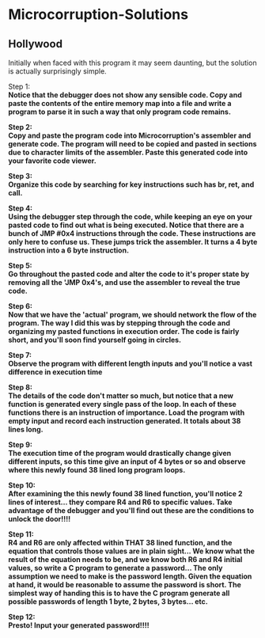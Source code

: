 Microcorruption-Solutions
=========================

Hollywood
-------------------------

Initially when faced with this program it may seem daunting, but the solution is actually surprisingly simple.

Step 1: <b><br>
Notice that the debugger does not show any sensible code. Copy and paste the contents of the entire memory map into a file and write a program to parse it in such a way that only program code remains.

Step 2:<b><br>
Copy and paste the program code into Microcorruption's assembler and generate code. The program will need to be copied and pasted in sections due to character limits of the assembler. Paste this generated code into your favorite code viewer.

Step 3:<b><br>
Organize this code by searching for key instructions such has br, ret, and call.

Step 4:<b><br>
Using the debugger step through the code, while keeping an eye on your pasted code to find out what is being executed. Notice that there are a bunch of JMP #0x4 instructions through the code. These instructions are only here to confuse us. These jumps trick the assembler. It turns a 4 byte instruction into a 6 byte instruction. 

Step 5:<b><br>
Go throughout the pasted code and alter the code to it's proper state by removing all the 'JMP 0x4's, and use the assembler to reveal the true code.

Step 6:<b><br>
Now that we have the 'actual' program, we should network the flow of the program. The way I did this was by stepping through the code and organizing my pasted functions in execution order. The code is fairly short, and you'll soon find yourself going in circles.

Step 7:<b><br>
Observe the program with different length inputs and you'll notice a vast difference in execution time

Step 8:<b><br>
The details of the code don't matter so much, but notice that a new function is generated every single pass of the loop. In each of these functions there is an instruction of importance. Load the program with empty input and record each instruction generated. It totals about 38 lines long.

Step 9:<b><br>
The execution time of the program would drastically change given different inputs, so this time give an input of 4 bytes or so and observe where this newly found 38 lined long program loops.

Step 10:<b><br>
After examining the this newly found 38 lined function, you'll notice 2 lines of interest... they compare R4 and R6 to specific values. Take advantage of the debugger and you'll find out these are the conditions to unlock the door!!!!

Step 11:<b><br>
R4 and R6 are only affected within THAT 38 lined function, and the equation that controls those values are in plain sight... We know what the result of the equation needs to be, and we know both R6 and R4 initial values, so write a C program to generate a password... The only assumption we need to make is the password length. Given the equation at hand, it would be reasonable to assume the password is short. The simplest way of handing this is to have the C program generate all possible passwords of length 1 byte, 2 bytes, 3 bytes... etc.

Step 12:<b><br>
Presto!
Input your generated password!!!!
